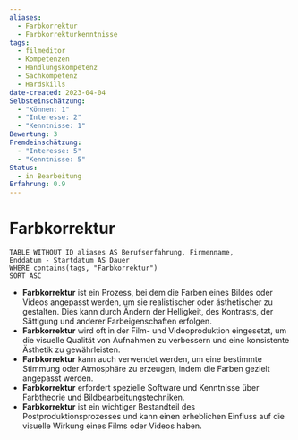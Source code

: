 ```yaml
---
aliases:
  - Farbkorrektur
  - Farbkorrekturkenntnisse
tags:
  - filmeditor
  - Kompetenzen
  - Handlungskompetenz
  - Sachkompetenz
  - Hardskills
date-created: 2023-04-04
Selbsteinschätzung:
  - "Können: 1"
  - "Interesse: 2"
  - "Kenntnisse: 1"
Bewertung: 3
Fremdeinschätzung:
  - "Interesse: 5"
  - "Kenntnisse: 5"
Status:
  - in Bearbeitung
Erfahrung: 0.9
---
```


# Farbkorrektur

```dataview
TABLE WITHOUT ID aliases AS Berufserfahrung, Firmenname,
Enddatum - Startdatum AS Dauer
WHERE contains(tags, "Farbkorrektur")
SORT ASC
```

- **Farbkorrektur** ist ein Prozess, bei dem die Farben eines Bildes oder Videos angepasst werden, um sie realistischer oder ästhetischer zu gestalten. Dies kann durch Ändern der Helligkeit, des Kontrasts, der Sättigung und anderer Farbeigenschaften erfolgen.
- **Farbkorrektur** wird oft in der Film- und Videoproduktion eingesetzt, um die visuelle Qualität von Aufnahmen zu verbessern und eine konsistente Ästhetik zu gewährleisten.
- **Farbkorrektur** kann auch verwendet werden, um eine bestimmte Stimmung oder Atmosphäre zu erzeugen, indem die Farben gezielt angepasst werden.
- **Farbkorrektur** erfordert spezielle Software und Kenntnisse über Farbtheorie und Bildbearbeitungstechniken.
- **Farbkorrektur** ist ein wichtiger Bestandteil des Postproduktionsprozesses und kann einen erheblichen Einfluss auf die visuelle Wirkung eines Films oder Videos haben.


